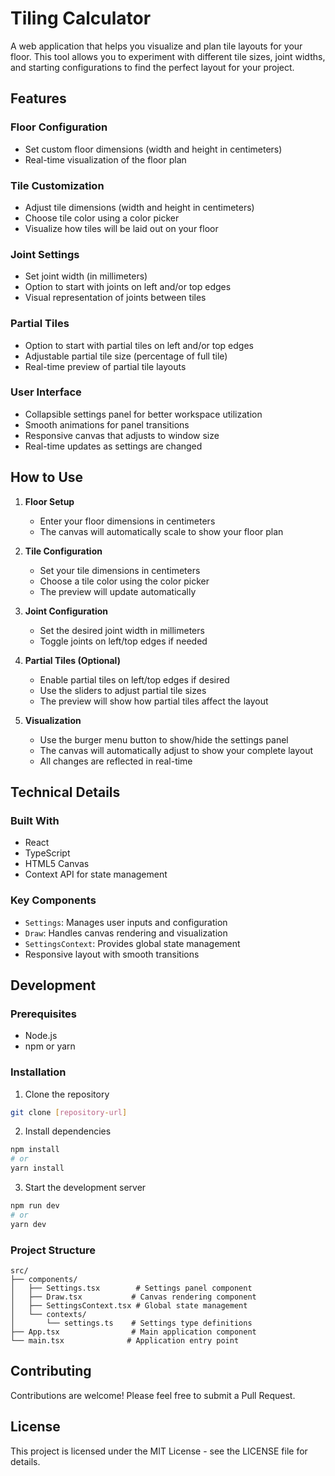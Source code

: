 # Tiling Calculator

A web application that helps you visualize and plan tile layouts for your floor. This tool allows you to experiment with different tile sizes, joint widths, and starting configurations to find the perfect layout for your project.

## Features

### Floor Configuration
- Set custom floor dimensions (width and height in centimeters)
- Real-time visualization of the floor plan

### Tile Customization
- Adjust tile dimensions (width and height in centimeters)
- Choose tile color using a color picker
- Visualize how tiles will be laid out on your floor

### Joint Settings
- Set joint width (in millimeters)
- Option to start with joints on left and/or top edges
- Visual representation of joints between tiles

### Partial Tiles
- Option to start with partial tiles on left and/or top edges
- Adjustable partial tile size (percentage of full tile)
- Real-time preview of partial tile layouts

### User Interface
- Collapsible settings panel for better workspace utilization
- Smooth animations for panel transitions
- Responsive canvas that adjusts to window size
- Real-time updates as settings are changed

## How to Use

1. **Floor Setup**
   - Enter your floor dimensions in centimeters
   - The canvas will automatically scale to show your floor plan

2. **Tile Configuration**
   - Set your tile dimensions in centimeters
   - Choose a tile color using the color picker
   - The preview will update automatically

3. **Joint Configuration**
   - Set the desired joint width in millimeters
   - Toggle joints on left/top edges if needed

4. **Partial Tiles (Optional)**
   - Enable partial tiles on left/top edges if desired
   - Use the sliders to adjust partial tile sizes
   - The preview will show how partial tiles affect the layout

5. **Visualization**
   - Use the burger menu button to show/hide the settings panel
   - The canvas will automatically adjust to show your complete layout
   - All changes are reflected in real-time

## Technical Details

### Built With
- React
- TypeScript
- HTML5 Canvas
- Context API for state management

### Key Components
- `Settings`: Manages user inputs and configuration
- `Draw`: Handles canvas rendering and visualization
- `SettingsContext`: Provides global state management
- Responsive layout with smooth transitions

## Development

### Prerequisites
- Node.js
- npm or yarn

### Installation
1. Clone the repository
```bash
git clone [repository-url]
```

2. Install dependencies
```bash
npm install
# or
yarn install
```

3. Start the development server
```bash
npm run dev
# or
yarn dev
```

### Project Structure
```
src/
├── components/
│   ├── Settings.tsx        # Settings panel component
│   ├── Draw.tsx           # Canvas rendering component
│   ├── SettingsContext.tsx # Global state management
│   └── contexts/
│       └── settings.ts    # Settings type definitions
├── App.tsx                # Main application component
└── main.tsx              # Application entry point
```

## Contributing

Contributions are welcome! Please feel free to submit a Pull Request.

## License

This project is licensed under the MIT License - see the LICENSE file for details.
